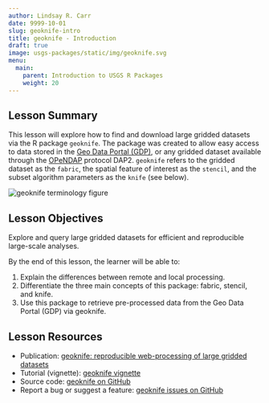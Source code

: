 ```yaml
---
author: Lindsay R. Carr
date: 9999-10-01
slug: geoknife-intro
title: geoknife - Introduction
draft: true 
image: usgs-packages/static/img/geoknife.svg
menu:
  main:
    parent: Introduction to USGS R Packages
    weight: 20
---
```

Lesson Summary
--------------

This lesson will explore how to find and download large gridded datasets via the R package `geoknife`. The package was created to allow easy access to data stored in the [Geo Data Portal (GDP)](https://cida.usgs.gov/gdp/), or any gridded dataset available through the [OPeNDAP](https://www.opendap.org/) protocol DAP2. `geoknife` refers to the gridded dataset as the `fabric`, the spatial feature of interest as the `stencil`, and the subset algorithm parameters as the `knife` (see below).

![geoknife terminology figure](../static/img/geoknife_summary.png#inline-img "figure illustrating definitions of fabric, stencil, and knife")

Lesson Objectives
-----------------

Explore and query large gridded datasets for efficient and reproducible large-scale analyses.

By the end of this lesson, the learner will be able to:

1.  Explain the differences between remote and local processing.
2.  Differentiate the three main concepts of this package: fabric, stencil, and knife.
3.  Use this package to retrieve pre-processed data from the Geo Data Portal (GDP) via geoknife.

Lesson Resources
----------------

-   Publication: [geoknife: reproducible web-processing of large gridded datasets](http://onlinelibrary.wiley.com/doi/10.1111/ecog.01880/abstract)
-   Tutorial (vignette): [geoknife vignette](https://cran.r-project.org/web/packages/geoknife/vignettes/geoknife.html)
-   Source code: [geoknife on GitHub](https://github.com/USGS-R/geoknife)
-   Report a bug or suggest a feature: [geoknife issues on GitHub](https://github.com/USGS-R/geoknife/issues)
